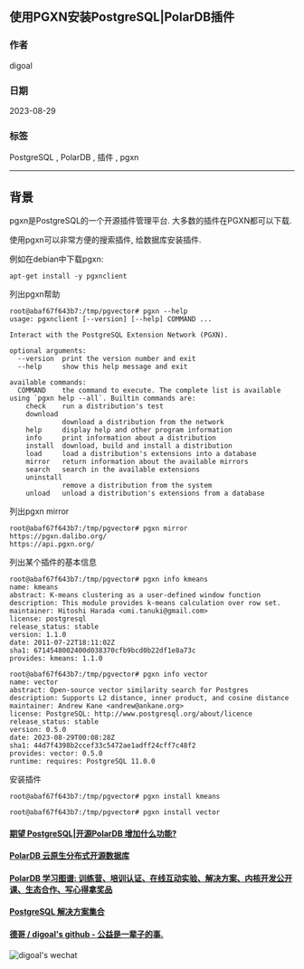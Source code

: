 ## 使用PGXN安装PostgreSQL|PolarDB插件  
      
### 作者      
digoal      
      
### 日期      
2023-08-29      
      
### 标签      
PostgreSQL , PolarDB , 插件 , pgxn  
      
----      
      
## 背景      
pgxn是PostgreSQL的一个开源插件管理平台. 大多数的插件在PGXN都可以下载.  
  
使用pgxn可以非常方便的搜索插件, 给数据库安装插件.  
  
例如在debian中下载pgxn:  
```  
apt-get install -y pgxnclient  
```  
  
列出pgxn帮助  
```  
root@abaf67f643b7:/tmp/pgvector# pgxn --help  
usage: pgxnclient [--version] [--help] COMMAND ...  
  
Interact with the PostgreSQL Extension Network (PGXN).  
  
optional arguments:  
  --version  print the version number and exit  
  --help     show this help message and exit  
  
available commands:  
  COMMAND    the command to execute. The complete list is available using `pgxn help --all`. Builtin commands are:  
    check    run a distribution's test  
    download  
             download a distribution from the network  
    help     display help and other program information  
    info     print information about a distribution  
    install  download, build and install a distribution  
    load     load a distribution's extensions into a database  
    mirror   return information about the available mirrors  
    search   search in the available extensions  
    uninstall  
             remove a distribution from the system  
    unload   unload a distribution's extensions from a database  
```  
  
列出pgxn mirror  
```  
root@abaf67f643b7:/tmp/pgvector# pgxn mirror  
https://pgxn.dalibo.org/  
https://api.pgxn.org/  
```  
  
列出某个插件的基本信息  
```  
root@abaf67f643b7:/tmp/pgvector# pgxn info kmeans  
name: kmeans  
abstract: K-means clustering as a user-defined window function  
description: This module provides k-means calculation over row set.  
maintainer: Hitoshi Harada <umi.tanuki@gmail.com>  
license: postgresql  
release_status: stable  
version: 1.1.0  
date: 2011-07-22T18:11:02Z  
sha1: 6714548002400d038370cfb9bcd0b22df1e8a73c  
provides: kmeans: 1.1.0  
  
root@abaf67f643b7:/tmp/pgvector# pgxn info vector  
name: vector  
abstract: Open-source vector similarity search for Postgres  
description: Supports L2 distance, inner product, and cosine distance  
maintainer: Andrew Kane <andrew@ankane.org>  
license: PostgreSQL: http://www.postgresql.org/about/licence  
release_status: stable  
version: 0.5.0  
date: 2023-08-29T00:08:28Z  
sha1: 44d7f4398b2ccef33c5472ae1adff24cff7c48f2  
provides: vector: 0.5.0  
runtime: requires: PostgreSQL 11.0.0  
```  
  
安装插件  
```  
root@abaf67f643b7:/tmp/pgvector# pgxn install kmeans  
  
root@abaf67f643b7:/tmp/pgvector# pgxn install vector  
```  
  
  
#### [期望 PostgreSQL|开源PolarDB 增加什么功能?](https://github.com/digoal/blog/issues/76 "269ac3d1c492e938c0191101c7238216")
  
  
#### [PolarDB 云原生分布式开源数据库](https://github.com/ApsaraDB "57258f76c37864c6e6d23383d05714ea")
  
  
#### [PolarDB 学习图谱: 训练营、培训认证、在线互动实验、解决方案、内核开发公开课、生态合作、写心得拿奖品](https://www.aliyun.com/database/openpolardb/activity "8642f60e04ed0c814bf9cb9677976bd4")
  
  
#### [PostgreSQL 解决方案集合](../201706/20170601_02.md "40cff096e9ed7122c512b35d8561d9c8")
  
  
#### [德哥 / digoal's github - 公益是一辈子的事.](https://github.com/digoal/blog/blob/master/README.md "22709685feb7cab07d30f30387f0a9ae")
  
  
![digoal's wechat](../pic/digoal_weixin.jpg "f7ad92eeba24523fd47a6e1a0e691b59")
  
